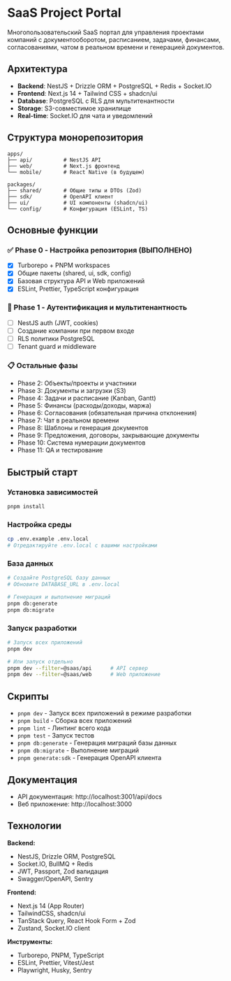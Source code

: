 # SaaS Project Portal

Многопользовательский SaaS портал для управления проектами компаний с документооборотом, расписанием, задачами, финансами, согласованиями, чатом в реальном времени и генерацией документов.

## Архитектура

- **Backend**: NestJS + Drizzle ORM + PostgreSQL + Redis + Socket.IO
- **Frontend**: Next.js 14 + Tailwind CSS + shadcn/ui
- **Database**: PostgreSQL с RLS для мультитенантности
- **Storage**: S3-совместимое хранилище
- **Real-time**: Socket.IO для чата и уведомлений

## Структура монорепозитория

```
apps/
├── api/          # NestJS API
├── web/          # Next.js фронтенд
└── mobile/       # React Native (в будущем)

packages/
├── shared/       # Общие типы и DTOs (Zod)
├── sdk/          # OpenAPI клиент
├── ui/           # UI компоненты (shadcn/ui)
└── config/       # Конфигурация (ESLint, TS)
```

## Основные функции

### ✅ Phase 0 - Настройка репозитория (ВЫПОЛНЕНО)
- [x] Turborepo + PNPM workspaces
- [x] Общие пакеты (shared, ui, sdk, config)
- [x] Базовая структура API и Web приложений
- [x] ESLint, Prettier, TypeScript конфигурация

### 🔄 Phase 1 - Аутентификация и мультитенантность
- [ ] NestJS auth (JWT, cookies)
- [ ] Создание компании при первом входе
- [ ] RLS политики PostgreSQL
- [ ] Tenant guard и middleware

### 📋 Остальные фазы
- Phase 2: Объекты/проекты и участники
- Phase 3: Документы и загрузки (S3)
- Phase 4: Задачи и расписание (Kanban, Gantt)
- Phase 5: Финансы (расходы/доходы, маржа)
- Phase 6: Согласования (обязательная причина отклонения)
- Phase 7: Чат в реальном времени
- Phase 8: Шаблоны и генерация документов
- Phase 9: Предложения, договоры, закрывающие документы
- Phase 10: Система нумерации документов
- Phase 11: QA и тестирование

## Быстрый старт

### Установка зависимостей
```bash
pnpm install
```

### Настройка среды
```bash
cp .env.example .env.local
# Отредактируйте .env.local с вашими настройками
```

### База данных
```bash
# Создайте PostgreSQL базу данных
# Обновите DATABASE_URL в .env.local

# Генерация и выполнение миграций
pnpm db:generate
pnpm db:migrate
```

### Запуск разработки
```bash
# Запуск всех приложений
pnpm dev

# Или запуск отдельно
pnpm dev --filter=@saas/api      # API сервер
pnpm dev --filter=@saas/web      # Web приложение
```

## Скрипты

- `pnpm dev` - Запуск всех приложений в режиме разработки
- `pnpm build` - Сборка всех приложений
- `pnpm lint` - Линтинг всего кода
- `pnpm test` - Запуск тестов
- `pnpm db:generate` - Генерация миграций базы данных
- `pnpm db:migrate` - Выполнение миграций
- `pnpm generate:sdk` - Генерация OpenAPI клиента

## Документация

- API документация: http://localhost:3001/api/docs
- Веб приложение: http://localhost:3000

## Технологии

**Backend:**
- NestJS, Drizzle ORM, PostgreSQL
- Socket.IO, BullMQ + Redis
- JWT, Passport, Zod валидация
- Swagger/OpenAPI, Sentry

**Frontend:**
- Next.js 14 (App Router)
- TailwindCSS, shadcn/ui
- TanStack Query, React Hook Form + Zod
- Zustand, Socket.IO client

**Инструменты:**
- Turborepo, PNPM, TypeScript
- ESLint, Prettier, Vitest/Jest
- Playwright, Husky, Sentry